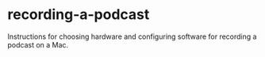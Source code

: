 recording-a-podcast
===================

Instructions for choosing hardware and configuring software for recording a podcast on a Mac.

